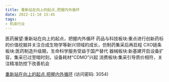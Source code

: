 ```yaml
---
title: 重新站在向上的起点,把握内外循环
date: 2022-11-18 15:45
tags:
- 机床行业 
---
```

医药展望:重新站在向上的起点，把握内外循环
药品与科技板块:重点进行创新药标的价值挖掘并关注合成生物学等新兴领域的成长，仿制药集采后再启程
CXO链条板块:医药制造升级期，生命科学服务受益于国产替代
器械板块:新基建开启设备扩容，集采已过至暗时刻，设备耗材“CDMO”兴起
消费板块:集采引导质价相符，关注精准防控下改善机会
<!-- more -->

[重新站在向上的起点,把握内外循环](https://url12.ctfile.com/f/3948612-727527330-9dabf4?p=3054)
(访问密码: 3054)